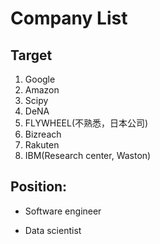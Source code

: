 # Company List

## Target

1. Google
2. Amazon
3. Scipy
4. DeNA
5. FLYWHEEL(不熟悉，日本公司)
6. Bizreach
7. Rakuten
8. IBM(Research center, Waston)

## Position:

- Software engineer

  

- Data scientist

  
